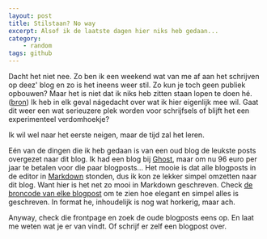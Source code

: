 ```yaml
---
layout: post
title: Stilstaan? No way
excerpt: Alsof ik de laatste dagen hier niks heb gedaan...
category: 
    - random
tags: github
---
```


Dacht het niet nee. Zo ben ik een weekend wat van me af aan het schrijven op deez' blog en zo is het ineens weer stil. Zo kun je toch geen publiek opbouwen? Maar het is niet dat ik niks heb zitten staan lopen te doen hé. ([bron](https://www.youtube.com/watch?v=o_8XAl0N5Vg)) Ik heb in elk geval nágedacht over wat ik hier eigenlijk mee wil. Gaat dit weer een wat serieuzere plek worden voor schrijfsels of blijft het een experimenteel verdomhoekje? 

Ik wil wel naar het eerste neigen, maar de tijd zal het leren.

Eén van de dingen die ik heb gedaan is van een oud blog de leukste posts overgezet naar dit blog. Ik had een blog bij [Ghost](http://ghost.org), maar om nu 96 euro per jaar te betalen voor die paar blogposts... Het mooie is dat alle blogposts in de editor in [Markdown](http://daringfireball.net/projects/markdown/) stonden, dus ik kon ze lekker simpel omzetten naar dit blog. Want hier is het net zo mooi in Markdown geschreven. Check [de broncode van elke blogpost](https://github.com/frankmeeuwsen/frankmeeuwsen.github.io/tree/master/_posts) om te zien hoe elegant en simpel alles is geschreven. In format he, inhoudelijk is nog wat horkerig, maar ach.

Anyway, check die frontpage en zoek de oude blogposts eens op. En laat me weten wat je er van vindt. Of schrijf er zelf een blogpost over. 